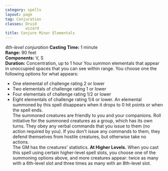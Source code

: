 ```yaml
---
category: spells
layout: page
tag: Conjuration
classes: Druid
         wizard
title: Conjure Minor Elementals 
---
```

_4th-level conjuration_ 
**Casting Time:** 1 minute    
**Range:** 90 feet    
**Components:** V, S    
**Duration:** Concentration, up to 1 hour 
You summon elementals that appear in unoccupied spaces that you can see within range. You choose one the following options for what appears: 
* One elemental of challenge rating 2 or lower
* Two elementals of challenge rating 1 or lower
* Four elementals of challenge rating 1/2 or lower 
* Eight elementals of challenge rating 1/4 or lower. 
An elemental summoned by this spell disappears when it drops to 0 hit points or when the spell ends.    
The summoned creatures are friendly to you and your companions. Roll initiative for the summoned creatures as a group, which has its own turns. They obey any verbal commands that you issue to them (no action required by you). If you don't issue any commands to them, they defend themselves from hostile creatures, but otherwise take no actions.    
The GM has the creatures' statistics. 
**At Higher Levels.** When you cast this spell using certain higher-level spell slots, you choose one of the summoning options above, and more creatures appear: twice as many with a 6th-level slot and three times as many with an 8th-level slot. 